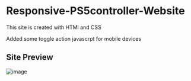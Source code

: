 # Responsive-PS5controller-Website

<P>This site is created with HTMl and CSS</P>
<P>Added some toggle action javascrpt for mobile devices</P>

<h2>Site Preview</h2>

![image](https://user-images.githubusercontent.com/117254052/206723625-88b26782-ab58-47ff-9f95-80cae8a2c63e.png)

